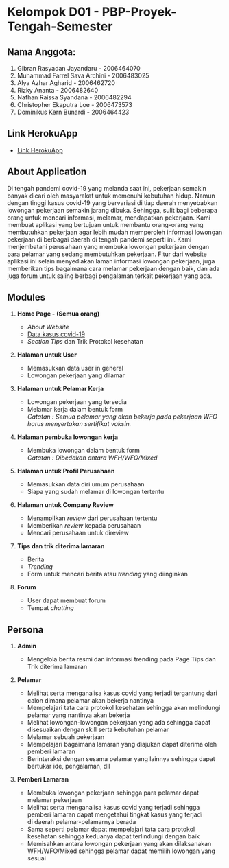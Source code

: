 # Kelompok D01 - PBP-Proyek-Tengah-Semester  

## Nama Anggota:  
  
1. Gibran Rasyadan Jayandaru        -   2006464070  
2. Muhammad Farrel Sava Archini     -   2006483025  
3. Alya Azhar Agharid               -   2006462720 
4. Rizky Ananta                     -   2006482640  
5. Nafhan Raissa Syandana           -   2006482294  
6. Christopher Ekaputra Loe         -   2006473573  
7. Dominikus Kern Bunardi           -   2006464423  

## Link HerokuApp  
- [Link HerokuApp](http://case-worqer.herokuapp.com/)  

## About Application  

Di tengah pandemi covid-19 yang melanda saat ini, pekerjaan semakin banyak dicari oleh masyarakat untuk memenuhi kebutuhan hidup. Namun dengan tinggi kasus covid-19 yang bervariasi di tiap daerah menyebabkan lowongan pekerjaan semakin jarang dibuka. Sehingga, sulit bagi beberapa orang untuk mencari informasi, melamar, mendapatkan pekerjaan. Kami membuat aplikasi yang bertujuan untuk membantu orang-orang yang membutuhkan pekerjaan agar lebih mudah memperoleh informasi lowongan pekerjaan di berbagai daerah di tengah pandemi seperti ini. Kami menjembatani perusahaan yang membuka lowongan pekerjaan dengan para pelamar yang sedang membutuhkan pekerjaan. Fitur dari website aplikasi ini selain menyediakan laman informasi lowongan pekerjaan, juga memberikan tips bagaimana cara melamar pekerjaan dengan baik, dan ada juga forum untuk saling berbagi pengalaman terkait pekerjaan yang ada.  

## Modules  

1. **Home Page - (Semua orang)**  
    - _About Website_  
    - [Data kasus covid-19](https://kawalcorona.com/api/)  
    - _Section Tips_ dan Trik Protokol kesehatan  
  

2. **Halaman untuk User**  
    - Memasukkan data user in general  
    - Lowongan pekerjaan yang dilamar  
  

3. **Halaman untuk Pelamar Kerja**  
    - Lowongan pekerjaan yang tersedia  
    - Melamar kerja dalam bentuk form  
     _Catatan : Semua pelamar yang akan bekerja pada pekerjaan WFO harus menyertakan sertifikat vaksin._  
  

4. **Halaman pembuka lowongan kerja**  
    - Membuka lowongan dalam bentuk form  
     _Catatan : Dibedakan antara WFH/WFO/Mixed_
  

5. **Halaman untuk Profil Perusahaan**  
    - Memasukkan data diri umum perusahaan  
    - Siapa yang sudah melamar di lowongan tertentu  
  

6. **Halaman untuk Company Review**  
    - Menampilkan _review_ dari perusahaan tertentu  
    - Memberikan _review_ kepada perusahaan  
    - Mencari perusahaan untuk direview  
      

7. **Tips dan trik diterima lamaran**  
    - Berita  
    - _Trending_  
    - Form untuk mencari berita atau _trending_ yang diinginkan  
  

8. **Forum**  
    - User dapat membuat forum  
    - Tempat _chatting_  

## Persona  

1. **Admin**  
    - Mengelola berita resmi dan informasi trending pada Page Tips dan Trik diterima lamaran  
  

2. **Pelamar**  
    - Melihat serta menganalisa kasus covid yang terjadi tergantung dari calon dimana pelamar akan bekerja nantinya  
    - Mempelajari tata cara protokol kesehatan sehingga akan melindungi pelamar yang nantinya akan bekerja  
    - Melihat lowongan-lowongan pekerjaan yang ada sehingga dapat disesuaikan dengan skill serta kebutuhan pelamar  
    - Melamar sebuah pekerjaan  
    - Mempelajari bagaimana lamaran yang diajukan dapat diterima oleh pemberi lamaran  
    - Berinteraksi dengan sesama pelamar yang lainnya sehingga dapat bertukar ide, pengalaman, dll  
  

3. **Pemberi Lamaran**  
    - Membuka lowongan pekerjaan sehingga para pelamar dapat melamar pekerjaan  
    - Melihat serta menganalisa kasus covid yang terjadi sehingga pemberi lamaran dapat mengetahui tingkat kasus yang terjadi  
      di daerah pelamar-pelamarnya berada  
    - Sama seperti pelamar dapat mempelajari tata cara protokol kesehatan sehingga keduanya dapat terlindungi dengan baik  
    - Memisahkan antara lowongan pekerjaan yang akan dilaksanakan WFH/WFO/Mixed sehingga pelamar dapat memilih lowongan yang sesuai  
